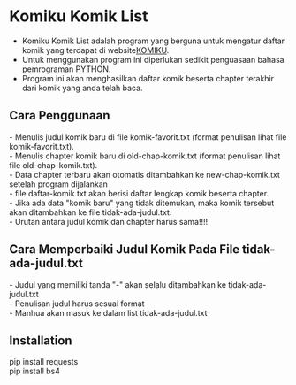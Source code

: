 # Komiku Komik List
- Komiku Komik List adalah program yang berguna untuk mengatur daftar komik yang terdapat di website<a href='https://komiku.com'>KOMIKU<a>.<br>
- Untuk menggunakan program ini diperlukan sedikit penguasaan bahasa pemrograman PYTHON.<br>
- Program ini akan menghasilkan daftar komik beserta chapter terakhir dari komik yang anda telah baca.

<h2>Cara Penggunaan</h2>
- Menulis judul komik baru di file komik-favorit.txt (format penulisan lihat file komik-favorit.txt).<br>
- Menulis chapter komik baru di old-chap-komik.txt (format penulisan lihat file old-chap-komik.txt).<br>
- Data chapter terbaru akan otomatis ditambahkan ke new-chap-komik.txt setelah program dijalankan<br>
- file daftar-komik.txt akan berisi daftar lengkap komik beserta chapter.<br>
- Jika ada data "komik baru" yang tidak ditemukan, maka komik tersebut akan ditambahkan ke file tidak-ada-judul.txt.<br>
- Urutan antara judul komik dan chapter harus sama!!!!

<h2>Cara Memperbaiki Judul Komik Pada File tidak-ada-judul.txt</h2>
- Judul yang memiliki tanda "-" akan selalu ditambahkan ke tidak-ada-judul.txt<br>
- Penulisan judul harus sesuai format<br>
- Manhua akan masuk ke dalam list tidak-ada-judul.txt<br>

<h2>Installation</h2>
pip install requests<br>
pip install bs4
